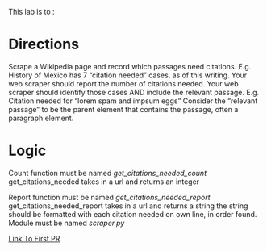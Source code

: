 This lab is to :

# Directions
Scrape a Wikipedia page and record which passages need citations.
E.g. History of Mexico has 7 “citation needed” cases, as of this writing.
Your web scraper should report the number of citations needed.
Your web scraper should identify those cases AND include the relevant passage.
E.g. Citation needed for “lorem spam and impsum eggs”
Consider the “relevant passage” to be the parent element that contains the passage, often a paragraph element.

# Logic
Count function must be named *get_citations_needed_count*
get_citations_needed takes in a url and returns an integer

Report function must be named *get_citations_needed_report*
get_citations_needed_report takes in a url and returns a string
the string should be formatted with each citation needed on own line, in order found.
Module must be named *scraper.py*

[Link To First PR](https://github.com/LeeThomas13/web-scraping/compare/readme?expand=1)